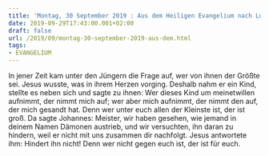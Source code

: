 ```yaml
---
title: 'Montag, 30 September 2019 : Aus dem Heiligen Evangelium nach Lukas - Lk 9,46-50.'
date: 2019-09-29T17:43:00.001+02:00
draft: false
url: /2019/09/montag-30-september-2019-aus-dem.html
tags: 
- EVANGELIUM
---
```


In jener Zeit kam unter den Jüngern die Frage auf, wer von ihnen der Größte sei. Jesus wusste, was in ihrem Herzen vorging. Deshalb nahm er ein Kind, stellte es neben sich und sagte zu ihnen: Wer dieses Kind um meinetwillen aufnimmt, der nimmt mich auf; wer aber mich aufnimmt, der nimmt den auf, der mich gesandt hat. Denn wer unter euch allen der Kleinste ist, der ist groß. Da sagte Johannes: Meister, wir haben gesehen, wie jemand in deinem Namen Dämonen austrieb, und wir versuchten, ihn daran zu hindern, weil er nicht mit uns zusammen dir nachfolgt. Jesus antwortete ihm: Hindert ihn nicht! Denn wer nicht gegen euch ist, der ist für euch.